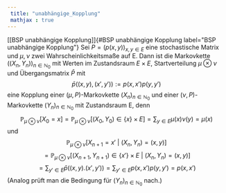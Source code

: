 ```yaml
---
 title: "unabhängige_Kopplung"
 mathjax : true
---
```

[\[BSP unabhängige Kopplung\]]{#BSP unabhängige Kopplung
label="BSP unabhängige Kopplung"} Sei $P = (p(x,y))_{x,y \in E}$ eine
stochastische Matrix und $\mu, \nu$ zwei Wahrscheinlichkeitsmaße auf E.
Dann ist die Markovkette $((X_{n},Y_{n}))_{n \in \mathbb{N}_{0}}$ mit
Werten im Zustandsraum $E \times E$, Startverteilung $\mu \otimes \nu$
und Übergangsmatrix $\bar{P}$ mit
$$\bar{p} \left( (x,y),(x',y') \right) := p(x,x')p(y,y')$$ eine Kopplung
einer $(\mu,P)$-Markovkette $(X_{n})_{n \in \mathbb{N}_{0}}$ und einer
$(\nu,P)$-Markovkette $(Y_{n})_{n \in \mathbb{N}_{0}}$ mit Zustandsraum
E, denn
$$\mathbb{P}_{\mu \otimes \nu}[X_{0} =x] = \mathbb{P}_{\mu \otimes \nu}[(X_{0},Y_{0}) \in \lbrace x \rbrace \times E] = \sum_{y \in E} \mu(x) \nu(y) = \mu(x)$$
und
$$\mathbb{P}_{\mu \otimes \nu}[X_{n+1}=x' \: | \: (X_{n},Y_{n}) = (x,y)]$$
$$= \mathbb{P}_{\mu \otimes \nu}[(X_{n+1},Y_{n+1}) \in \lbrace x' \rbrace \times E \: | \: (X_{n},Y_{n}) = (x,y)]$$
$$= \sum_{y' \in E} \bar{p} \left( (x,y).(x',y') \right) = \sum_{y' \in E} p(x,x')p(y,y') = p(x,x')$$
(Analog prüft man die Bedingung für $(Y_{n})_{n \in \mathbb{N}_{0}}$
nach.)
